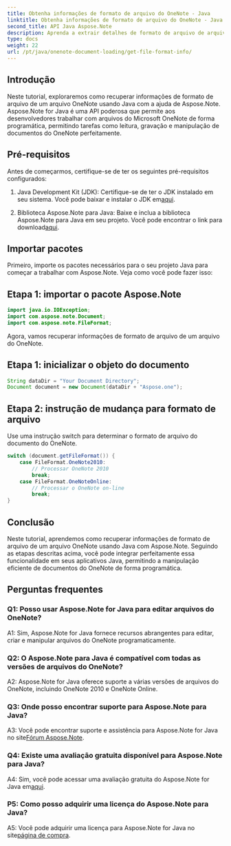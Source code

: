 ```yaml
---
title: Obtenha informações de formato de arquivo do OneNote - Java
linktitle: Obtenha informações de formato de arquivo do OneNote - Java
second_title: API Java Aspose.Note
description: Aprenda a extrair detalhes de formato de arquivo de arquivos do OneNote em Java com Aspose.Note. Aprimore seus aplicativos Java seguindo este tutorial abrangente.
type: docs
weight: 22
url: /pt/java/onenote-document-loading/get-file-format-info/
---
```

## Introdução

Neste tutorial, exploraremos como recuperar informações de formato de arquivo de um arquivo OneNote usando Java com a ajuda de Aspose.Note. Aspose.Note for Java é uma API poderosa que permite aos desenvolvedores trabalhar com arquivos do Microsoft OneNote de forma programática, permitindo tarefas como leitura, gravação e manipulação de documentos do OneNote perfeitamente.

## Pré-requisitos

Antes de começarmos, certifique-se de ter os seguintes pré-requisitos configurados:

1.  Java Development Kit (JDK): Certifique-se de ter o JDK instalado em seu sistema. Você pode baixar e instalar o JDK em[aqui](https://www.oracle.com/java/technologies/javase-jdk11-downloads.html).

2.  Biblioteca Aspose.Note para Java: Baixe e inclua a biblioteca Aspose.Note para Java em seu projeto. Você pode encontrar o link para download[aqui](https://releases.aspose.com/note/java/).

## Importar pacotes

Primeiro, importe os pacotes necessários para o seu projeto Java para começar a trabalhar com Aspose.Note. Veja como você pode fazer isso:

## Etapa 1: importar o pacote Aspose.Note

```java
import java.io.IOException;
import com.aspose.note.Document;
import com.aspose.note.FileFormat;
```

Agora, vamos recuperar informações de formato de arquivo de um arquivo do OneNote.

## Etapa 1: inicializar o objeto do documento

```java
String dataDir = "Your Document Directory";
Document document = new Document(dataDir + "Aspose.one");
```

## Etapa 2: instrução de mudança para formato de arquivo

Use uma instrução switch para determinar o formato de arquivo do documento do OneNote.

```java
switch (document.getFileFormat()) {
    case FileFormat.OneNote2010:
        // Processar OneNote 2010
        break;
    case FileFormat.OneNoteOnline:
        // Processar o OneNote on-line
        break;
}
```

## Conclusão

Neste tutorial, aprendemos como recuperar informações de formato de arquivo de um arquivo OneNote usando Java com Aspose.Note. Seguindo as etapas descritas acima, você pode integrar perfeitamente essa funcionalidade em seus aplicativos Java, permitindo a manipulação eficiente de documentos do OneNote de forma programática.

## Perguntas frequentes

### Q1: Posso usar Aspose.Note for Java para editar arquivos do OneNote?

A1: Sim, Aspose.Note for Java fornece recursos abrangentes para editar, criar e manipular arquivos do OneNote programaticamente.

### Q2: O Aspose.Note para Java é compatível com todas as versões de arquivos do OneNote?

A2: Aspose.Note for Java oferece suporte a várias versões de arquivos do OneNote, incluindo OneNote 2010 e OneNote Online.

### Q3: Onde posso encontrar suporte para Aspose.Note para Java?

A3: Você pode encontrar suporte e assistência para Aspose.Note for Java no site[Fórum Aspose.Note](https://forum.aspose.com/c/note/28).

### Q4: Existe uma avaliação gratuita disponível para Aspose.Note para Java?

 A4: Sim, você pode acessar uma avaliação gratuita do Aspose.Note for Java em[aqui](https://releases.aspose.com/).

### P5: Como posso adquirir uma licença do Aspose.Note para Java?

 A5: Você pode adquirir uma licença para Aspose.Note for Java no site[página de compra](https://purchase.aspose.com/buy).